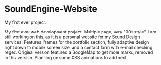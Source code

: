 # SoundEngine-Website
My first ever project.

My first ever web development project. Multiple page, very "90s style". I am still working on this, as it 
is a personal website for my Sound Design services. Features iframes for the portfolio section, fully adaptive design
right down to mobile screen size, and a contact form with e-mail checking regex. Original version featured a GoogleMap
to get more marks, removed in this version. Planning on some CSS animations to add next.
